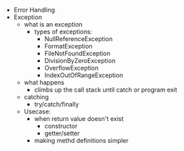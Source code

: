 - Error Handling
- Exception
    - what is an exception
        - types of exceptions:
            - NullReferenceException
            - FormatException
            - FileNotFoundException
            - DivisionByZeroException
            - OverflowException
            - IndexOutOfRangeException
    - what happens
        - climbs up the call stack until catch or program exit
    - catching
        - try/catch/finally
    - Usecase:
        - when return value doesn't exist
            - constructor
            - getter/setter
        - making methd definitions simpler
        
    
